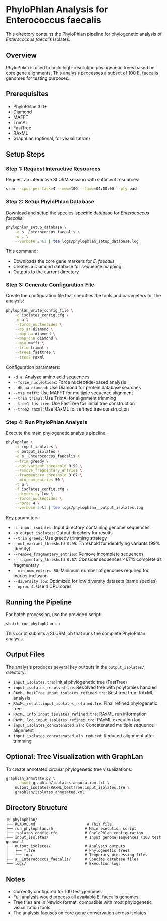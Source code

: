# PhyloPhlan Analysis for Enterococcus faecalis

This directory contains the PhyloPhlan pipeline for phylogenetic analysis of *Enterococcus faecalis* isolates.

## Overview

PhyloPhlan is used to build high-resolution phylogenetic trees based on core gene alignments. This analysis processes a subset of 100 E. faecalis genomes for testing purposes.

## Prerequisites

- PhyloPhlan 3.0+
- Diamond
- MAFFT
- TrimAl
- FastTree
- RAxML
- GraphLan (optional, for visualization)

## Setup Steps

### Step 1: Request Interactive Resources

Request an interactive SLURM session with sufficient resources:

```bash
srun --cpus-per-task=4 --mem=10G --time=04:00:00 --pty bash
```

### Step 2: Setup PhyloPhlan Database

Download and setup the species-specific database for *Enterococcus faecalis*:

```bash
phylophlan_setup_database \
    -g s__Enterococcus_faecalis \
    -o . \
    --verbose 2>&1 | tee logs/phylophlan_setup_database.log
```

This command:
- Downloads the core gene markers for *E. faecalis*
- Creates a Diamond database for sequence mapping
- Outputs to the current directory

### Step 3: Generate Configuration File

Create the configuration file that specifies the tools and parameters for the analysis:

```bash
phylophlan_write_config_file \
    -o isolates_config.cfg \
    -d a \
    --force_nucleotides \
    --db_aa diamond \
    --map_aa diamond \
    --map_dna diamond \
    --msa mafft \
    --trim trimal \
    --tree1 fasttree \
    --tree2 raxml
```

Configuration parameters:
- `-d a`: Analyze amino acid sequences
- `--force_nucleotides`: Force nucleotide-based analysis
- `--db_aa diamond`: Use Diamond for protein database searches
- `--msa mafft`: Use MAFFT for multiple sequence alignment
- `--trim trimal`: Use TrimAl for alignment trimming
- `--tree1 fasttree`: Use FastTree for initial tree construction
- `--tree2 raxml`: Use RAxML for refined tree construction

### Step 4: Run PhyloPhlan Analysis

Execute the main phylogenetic analysis pipeline:

```bash
phylophlan \
    -i input_isolates \
    -o output_isolates \
    -d s__Enterococcus_faecalis \
    --trim greedy \
    --not_variant_threshold 0.99 \
    --remove_fragmentary_entries \
    --fragmentary_threshold 0.67 \
    --min_num_entries 50 \
    -t a \
    -f isolates_config.cfg \
    --diversity low \
    --force_nucleotides \
    --nproc 4 \
    --verbose 2>&1 | tee logs/phylophlan__output_isolates.log
```

Key parameters:
- `-i input_isolates`: Input directory containing genome sequences
- `-o output_isolates`: Output directory for results
- `--trim greedy`: Use greedy trimming strategy
- `--not_variant_threshold 0.99`: Threshold for identifying variants (99% identity)
- `--remove_fragmentary_entries`: Remove incomplete sequences
- `--fragmentary_threshold 0.67`: Consider sequences <67% complete as fragmentary
- `--min_num_entries 50`: Minimum number of genomes required for marker inclusion
- `--diversity low`: Optimized for low diversity datasets (same species)
- `--nproc 4`: Use 4 CPU cores

## Running the Pipeline

For batch processing, use the provided script:

```bash
sbatch run_phylophlan.sh
```

This script submits a SLURM job that runs the complete PhyloPhlan analysis.

## Output Files

The analysis produces several key outputs in the `output_isolates/` directory:

- `input_isolates.tre`: Initial phylogenetic tree (FastTree)
- `input_isolates_resolved.tre`: Resolved tree with polytomies handled
- `RAxML_bestTree.input_isolates_refined.tre`: Best tree from RAxML analysis
- `RAxML_result.input_isolates_refined.tre`: Final refined phylogenetic tree
- `RAxML_info.input_isolates_refined.tre`: RAxML run information
- `RAxML_log.input_isolates_refined.tre`: RAxML execution log
- `input_isolates_concatenated.aln`: Concatenated multiple sequence alignment
- `input_isolates_concatenated.aln.reduced`: Reduced alignment after trimming

## Optional: Tree Visualization with GraphLan

To create annotated circular phylogenetic tree visualizations:

```bash
graphlan_annotate.py \
    --annot graphlan/isolates_annotation.txt \
    output_isolates/RAxML_bestTree.input_isolates.tre \
    graphlan/isolates_annotated.xml
```

## Directory Structure

```
10_phylophlan/
├── README.md                       # This file
├── run_phylophlan.sh              # Main execution script
├── isolates_config.cfg            # PhyloPhlan configuration
├── input_isolates/                # Input genome sequences (100 test genomes)
├── output_isolates/               # Analysis outputs
│   ├── *.tre                      # Phylogenetic trees
│   └── tmp/                       # Temporary processing files
├── s__Enterococcus_faecalis/      # Species database files
└── logs/                          # Execution logs
```

## Notes

- Currently configured for 100 test genomes
- Full analysis would process all available E. faecalis genomes
- Tree files are in Newick format, compatible with most phylogenetic visualization tools
- The analysis focuses on core gene conservation across isolates